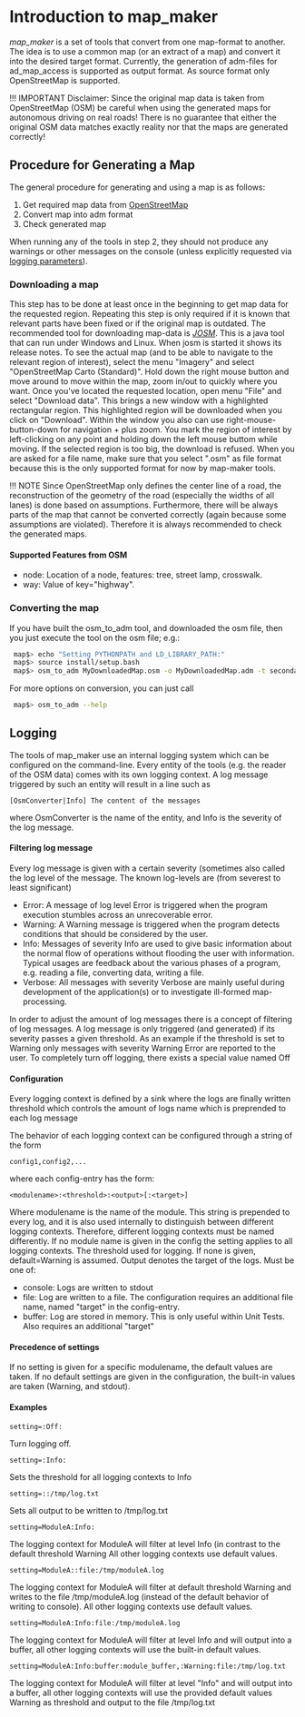 # Introduction to map_maker

*map_maker* is a set of tools that convert from one map-format to another. The idea is to use a common map (or an extract of a map) and convert it into the desired target format. Currently, the generation of adm-files for ad_map_access is supported as output format. As source format only OpenStreetMap is supported.

!!! IMPORTANT
    Disclaimer: Since the original map data is taken from OpenStreetMap (OSM) be careful when using the generated maps for autonomous driving on real roads! There is no guarantee that either the original OSM data matches exactly reality nor that the maps are generated correctly!

## Procedure for Generating a Map
The general procedure for generating and using a map is as follows:

1. Get required map data from [OpenStreetMap](https://www.openstreetmap.org)
2. Convert map into adm format
3. Check generated map

When running any of the tools in step 2, they should not produce any warnings or other messages on the console (unless explicitly requested via [logging parameters](#logging)).

### Downloading a map
This step has to be done at least once in the beginning to get map data for the requested region. Repeating this step is only required if it is known that relevant parts have been fixed or if the original map is outdated.
The recommended tool for downloading map-data is *[JOSM](https://josm.openstreetmap.de)*. This is a java tool that can run under Windows and Linux.
When josm is started it shows its release notes. To see the actual map (and to be able to navigate to the relevant region of interest), select the menu "Imagery" and select "OpenStreetMap Carto (Standard)". Hold down the right mouse button and move around to move within the map, zoom in/out to quickly where you want.
Once you've located the requested location, open menu "File" and select "Download data". This brings a new window with a highlighted rectangular region. This highlighted region will be downloaded when you click on "Download". Within the window you also can use right-mouse-button-down for navigation + plus zoom. You mark the region of interest by left-clicking on any point and holding down the left mouse buttom while moving. If the selected region is too big, the download is refused.
When you are asked for a file name, make sure that you select ".osm" as file format because this is the only supported format for now by map-maker tools.

!!! NOTE
    Since OpenStreetMap only defines the center line of a road, the reconstruction of the geometry of the road (especially the widths of all lanes) is done based on assumptions. Furthermore, there will be always parts of the map that cannot be converted correctly (again because some assumptions are violated). Therefore it is always recommended to check the generated maps.

#### Supported Features from OSM

- node: Location of a node, features: tree, street lamp, crosswalk.
- way: Value of key="highway".

### Converting the map
If you have built the osm_to_adm tool, and downloaded the osm file, then you just execute the tool on the osm file; e.g.:

```bash
 map$> echo "Setting PYTHONPATH and LD_LIBRARY_PATH:"
 map$> source install/setup.bash
 map$> osm_to_adm MyDownloadedMap.osm -o MyDownloadedMap.adm -t secondary,tertiary,residential
```

For more options on conversion, you can just call
```bash
 map$> osm_to_adm --help
```

## Logging
The tools of map_maker use an internal logging system which can be configured on the command-line. Every entity of the tools (e.g. the reader of the OSM data) comes with its own logging context. A log message triggered by such an entity will result in a line such as
```
[OsmConverter|Info] The content of the messages
```
where OsmConverter is the name of the entity, and Info is the severity of the log message.

#### Filtering log message
Every log message is given with a certain severity (sometimes also called the log level of the message. The known log-levels are (from severest to least significant)

- Error: A message of log level Error is triggered when the program execution stumbles across an unrecoverable error.
- Warning: A Warning message is triggered when the program detects conditions that should be considered by the user.
- Info: Messages of severity Info are used to give basic information about the normal flow of operations without flooding the user with information. Typical usages are feedback about the
various phases of a program, e.g. reading a file, converting data, writing a file.
- Verbose: All messages with severity Verbose are mainly useful during development of the application(s) or to investigate
ill-formed map-processing.

In order to adjust the amount of log messages there is a concept of filtering of log messages. A log message is only triggered (and generated) if its severity passes a given threshold. As an example if the threshold is set to
Warning only messages with severity Warning Error are reported to the user. To completely turn off logging, there exists a special value named Off

#### Configuration
Every logging context is defined by a sink where the logs are finally written threshold which controls the amount of logs name which is preprended to each log message

The behavior of each logging context can be configured through a string of the form
```
config1,config2,...
```
where each config-entry has the form:
```
<modulename>:<threshold>:<output>[:<target>]
```
Where modulename is the name of the module. This string is prepended to every log, and it is also used internally to distinguish between different logging contexts. Therefore, different
logging contexts must be named differently. If no module name is given in the config the setting applies to all logging contexts.
The threshold used for logging. If none is given, default=Warning is assumed.
Output denotes the target of the logs. Must be one of:

- console: Logs are written to stdout
- file: Log are written to a file. The configuration requires an additional file name, named "target" in the config-entry.
- buffer: Log are stored in memory. This is only useful within Unit Tests. Also requires an additional "target"

#### Precedence of settings
If no setting is given for a specific modulename, the default values are taken. If no default settings are given in the configuration, the built-in values are taken (Warning, and stdout).

#### Examples
```
setting=:Off:
```
Turn logging off.
```
setting=:Info:
```
Sets the threshold for all logging contexts to Info
```
setting=::/tmp/log.txt
```
Sets all output to be written to /tmp/log.txt
```
setting=ModuleA:Info:
```
The logging context for ModuleA will filter at level Info (in contrast to the default threshold Warning
All other logging contexts use default values.
```
setting=ModuleA::file:/tmp/moduleA.log
```
The logging context for ModuleA will filter at default threshold Warning and writes to the file /tmp/moduleA.log (instead of the default behavior of writing to console). All other logging contexts use default values.
```
setting=ModuleA:Info:file:/tmp/moduleA.log
```
The logging context for ModuleA will filter at level Info and will output into a buffer, all other logging contexts will use the built-in default values.
```
setting=ModuleA:Info:buffer:module_buffer,:Warning:file:/tmp/log.txt
```
The logging context for ModuleA will filter at level "Info" and will output into a buffer, all other logging contexts will use the provided default values Warning as threshold and output to the file /tmp/log.txt
